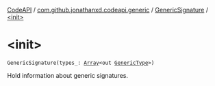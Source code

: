 [CodeAPI](../../index.md) / [com.github.jonathanxd.codeapi.generic](../index.md) / [GenericSignature](index.md) / [&lt;init&gt;](.)

# &lt;init&gt;

`GenericSignature(types_: `[`Array`](https://kotlinlang.org/api/latest/jvm/stdlib/kotlin/-array/index.html)`<out `[`GenericType`](../../com.github.jonathanxd.codeapi.type/-generic-type/index.md)`>)`

Hold information about generic signatures.


